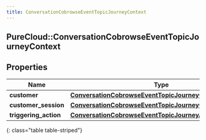 ```yaml
---
title: ConversationCobrowseEventTopicJourneyContext
---
```

## PureCloud::ConversationCobrowseEventTopicJourneyContext

## Properties

|Name | Type | Description | Notes|
|------------ | ------------- | ------------- | -------------|
| **customer** | [**ConversationCobrowseEventTopicJourneyCustomer**](ConversationCobrowseEventTopicJourneyCustomer.html) |  | [optional] |
| **customer_session** | [**ConversationCobrowseEventTopicJourneyCustomerSession**](ConversationCobrowseEventTopicJourneyCustomerSession.html) |  | [optional] |
| **triggering_action** | [**ConversationCobrowseEventTopicJourneyAction**](ConversationCobrowseEventTopicJourneyAction.html) |  | [optional] |
{: class="table table-striped"}


